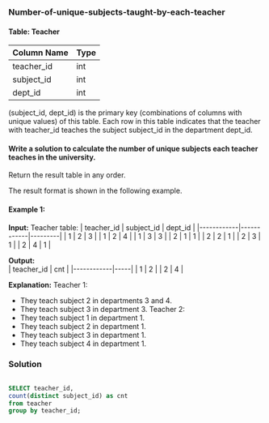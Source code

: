 ### Number-of-unique-subjects-taught-by-each-teacher

#### Table: Teacher

| Column Name | Type |
|-------------|------|
| teacher_id  | int  |
| subject_id  | int  |
| dept_id     | int  |

(subject_id, dept_id) is the primary key (combinations of columns with unique values) of this table.
Each row in this table indicates that the teacher with teacher_id teaches the subject subject_id in the department dept_id.

#### Write a solution to calculate the number of unique subjects each teacher teaches in the university.

Return the result table in any order.

The result format is shown in the following example.

#### Example 1:

**Input:** 
Teacher table:
| teacher_id | subject_id | dept_id |
|------------|------------|---------|
| 1          | 2          | 3       |
| 1          | 2          | 4       |
| 1          | 3          | 3       |
| 2          | 1          | 1       |
| 2          | 2          | 1       |
| 2          | 3          | 1       |
| 2          | 4          | 1       |

**Output:**  
| teacher_id | cnt |
|------------|-----|
| 1          | 2   |
| 2          | 4   |

**Explanation:** 
Teacher 1:
  - They teach subject 2 in departments 3 and 4.
  - They teach subject 3 in department 3.
Teacher 2:
  - They teach subject 1 in department 1.
  - They teach subject 2 in department 1.
  - They teach subject 3 in department 1.
  - They teach subject 4 in department 1.

### Solution

```sql

SELECT teacher_id,
count(distinct subject_id) as cnt
from teacher 
group by teacher_id;
